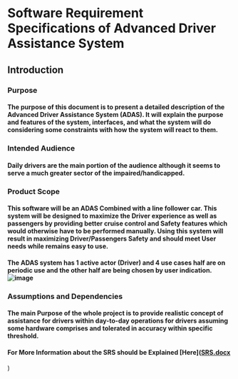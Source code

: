 # Software Requirement Specifications of Advanced Driver Assistance System 
## Introduction
### Purpose
#### The purpose of this document is to present a detailed description of the Advanced Driver Assistance System (ADAS). It will explain the purpose and features of the system, interfaces, and what the system will do considering some constraints with how the system will react to them.            
### Intended Audience
#### Daily drivers are the main portion of the audience although it seems to serve a much greater sector of the impaired/handicapped. 

           
### Product Scope
#### This software will be an ADAS Combined with a line follower car. This system will be designed to maximize the Driver experience as well as passengers by providing better cruise control and Safety features which would otherwise have to be performed manually. Using this system will result in maximizing Driver/Passengers Safety and should meet User needs while remains easy to use.
#### The ADAS system has 1 active actor (Driver) and 4 use cases half are on periodic use and the other half are being chosen by user indication. ![image](https://github.com/EL-Gohary1/ADAS-using-Tiva-C-Series-TM4C123GH6PM/assets/135604535/cbaeb194-cac4-4786-8ae3-be938ad00420)

### Assumptions and Dependencies
#### The main Purpose of the whole project is to provide realistic concept of assistance for drivers within day-to-day operations for drivers assuming some hardware comprises and tolerated in accuracy within specific threshold.
#### For More Information about the SRS should be Explained [Here]([SRS.docx](https://github.com/EL-Gohary1/ADAS-using-Tiva-C-Series-TM4C123GH6PM/files/14950298/SRS.docx)
)
